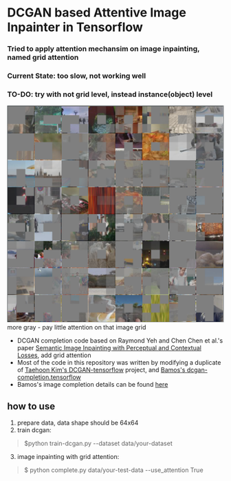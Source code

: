 # DCGAN based Attentive Image Inpainter in Tensorflow

### Tried to apply attention mechansim on image inpainting, named grid attention
### Current State: too slow, not working well 
### TO-DO: try with not grid level, instead instance(object) level

![](coco-attnviz.png)
more gray - pay little attention on that image grid

+ DCGAN completion code based on Raymond Yeh and Chen Chen et al.'s paper
  [Semantic Image Inpainting with Perceptual and Contextual Losses](https://arxiv.org/abs/1607.07539), add grid attention
+ Most of the code in this repository was written by modifying a
  duplicate of [Taehoon Kim's DCGAN-tensorflow](https://github.com/carpedm20/DCGAN-tensorflow) project, and [Bamos's dcgan-completion.tensorflow](https://github.com/bamos/dcgan-completion.tensorflow)
+ Bamos's image completion details can be found [here](http://bamos.github.io/2016/08/09/deep-completion/)



## how to use
1. prepare data, data shape should be 64x64
2. train dcgan: 
> $python train-dcgan.py --dataset data/your-dataset 
3. image inpainting with grid attention:
> $ python complete.py data/your-test-data --use_attention True
